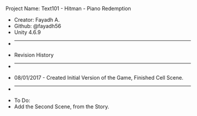   Project Name: Text101 - Hitman - Piano Redemption
 * Creator: Fayadh A. 
 * Github: @fayadh56
 * Unity 4.6.9
 * -----------------------------------------------------------------------
 * Revision History
 * -----------------------------------------------------------------------
 * 08/01/2017 - Created Initial Version of the Game, Finished Cell Scene.
 * -----------------------------------------------------------------------
 * To Do:
 * Add the Second Scene, from the Story. 
